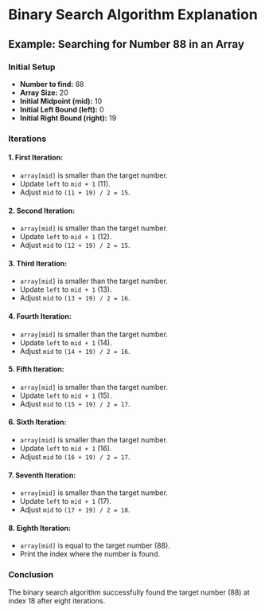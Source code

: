 # Binary Search Algorithm Explanation

## Example: Searching for Number 88 in an Array

### Initial Setup
- **Number to find:** 88
- **Array Size:** 20
- **Initial Midpoint (mid):** 10
- **Initial Left Bound (left):** 0
- **Initial Right Bound (right):** 19

### Iterations

#### 1. First Iteration:
   - `array[mid]` is smaller than the target number.
   - Update `left` to `mid + 1` (11).
   - Adjust `mid` to `(11 + 19) / 2 = 15`.

#### 2. Second Iteration:
   - `array[mid]` is smaller than the target number.
   - Update `left` to `mid + 1` (12).
   - Adjust `mid` to `(12 + 19) / 2 = 15`.

#### 3. Third Iteration:
   - `array[mid]` is smaller than the target number.
   - Update `left` to `mid + 1` (13).
   - Adjust `mid` to `(13 + 19) / 2 = 16`.

#### 4. Fourth Iteration:
   - `array[mid]` is smaller than the target number.
   - Update `left` to `mid + 1` (14).
   - Adjust `mid` to `(14 + 19) / 2 = 16`.

#### 5. Fifth Iteration:
   - `array[mid]` is smaller than the target number.
   - Update `left` to `mid + 1` (15).
   - Adjust `mid` to `(15 + 19) / 2 = 17`.

#### 6. Sixth Iteration:
   - `array[mid]` is smaller than the target number.
   - Update `left` to `mid + 1` (16).
   - Adjust `mid` to `(16 + 19) / 2 = 17`.

#### 7. Seventh Iteration:
   - `array[mid]` is smaller than the target number.
   - Update `left` to `mid + 1` (17).
   - Adjust `mid` to `(17 + 19) / 2 = 18`.

#### 8. Eighth Iteration:
   - `array[mid]` is equal to the target number (88).
   - Print the index where the number is found.

### Conclusion
The binary search algorithm successfully found the target number (88) at index 18 after eight iterations.
